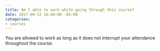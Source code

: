 ```yaml
---
title: Am I able to work while going through this course?
date: 2017-09-22 16:40:00 -05:00
categories:
- courses
---
```


You are allowed to work as long as it does not interrupt your attendance throughout the course.